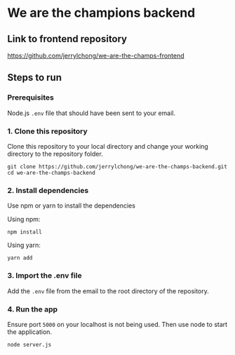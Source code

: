 # We are the champions backend

## Link to frontend repository
https://github.com/jerrylchong/we-are-the-champs-frontend

## Steps to run

### Prerequisites
Node.js
`.env` file that should have been sent to your email.

### 1. Clone this repository
Clone this repository to your local directory and change your working directory to the repository folder.
```
git clone https://github.com/jerrylchong/we-are-the-champs-backend.git
cd we-are-the-champs-backend
```

### 2. Install dependencies
Use npm or yarn to install the dependencies

Using npm:
```
npm install
```

Using yarn:
```
yarn add
```

### 3. Import the .env file
Add the `.env` file from the email to the root directory of the repository.

### 4. Run the app
Ensure port `5000` on your localhost is not being used. Then use node to start the application.

```
node server.js
```
